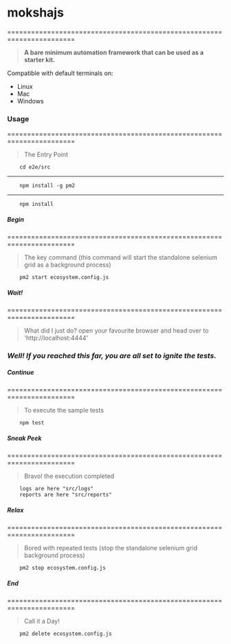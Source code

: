 # **mokshajs**

=======================================================================

> **A bare minimum automation framework that can be used as a starter kit.**

Compatible with default terminals on:

- Linux
- Mac
- Windows

### **Usage**

=======================================================================

> The Entry Point

        cd e2e/src

---

        npm install -g pm2

---

        npm install

##### **Begin**

=======================================================================

> The key command (this command will start the standalone selenium grid as a background process)

        pm2 start ecosystem.config.js

##### Wait!

=======================================================================

> What did I just do?
> open your favourite browser and head over to 'http://localhost:4444'

### **_Well! If you reached this far, you are all set to ignite the tests._**

##### Continue

=======================================================================

> To execute the sample tests

        npm test

##### Sneak Peek

=======================================================================

> Bravo! the execution completed

        logs are here "src/logs"
        reports are here "src/reports"

##### Relax

=======================================================================

> Bored with repeated tests (stop the standalone selenium grid background process)

        pm2 stop ecosystem.config.js

##### End

=======================================================================

> Call it a Day!

        pm2 delete ecosystem.config.js
